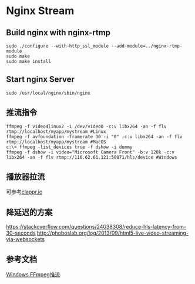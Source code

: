 # Nginx Stream

## Build nginx with nginx-rtmp

    sudo ./configure --with-http_ssl_module --add-module=../nginx-rtmp-module
    sudo make
    sudo make install

## Start nginx Server

    sudo /usr/local/nginx/sbin/nginx


## 推流指令
    
    ffmpeg -f video4linux2 -i /dev/video0 -c:v libx264 -an -f flv rtmp://localhost/myapp/mystream #Linux
    ffmpeg -f avfoundation -framerate 30 -i "0" -c:v libx264 -an -f flv rtmp://localhost/myapp/mystream #MacOS
    c:\> ffmpeg -list_devices true -f dshow -i dummy
    ffmpeg -f dshow -i video="Microsoft Camera Front" -b:v 128k -c:v libx264 -an -f flv rtmp://116.62.61.121:50071/hls/device #Windows


## 播放器拉流

可参考[clappr.io](https://github.com/clappr/clappr.git)

## 降延迟的方案

https://stackoverflow.com/questions/24038308/reduce-hls-latency-from-30-seconds
http://phoboslab.org/log/2013/09/html5-live-video-streaming-via-websockets

## 参考文档
[Windows FFmpeg推流](https://trac.ffmpeg.org/wiki/DirectShow)
